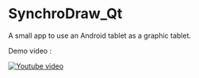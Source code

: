 # SynchroDraw_Qt

A small app to use an Android tablet as a graphic tablet.

Demo video :

[![Youtube video](https://img.youtube.com/vi/q8lQoC12tow/0.jpg)](https://www.youtube.com/watch?v=q8lQoC12tow)
